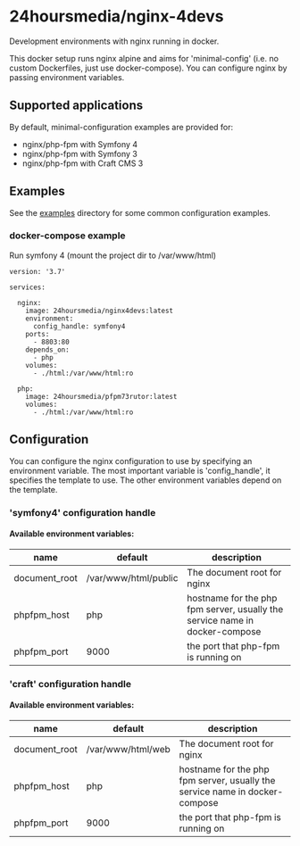 # 24hoursmedia/nginx-4devs

Development environments with nginx running in docker.

This docker setup runs nginx alpine and aims for 'minimal-config' (i.e. no custom Dockerfiles, just use docker-compose).
You can configure nginx by passing environment variables.

## Supported applications

By default, minimal-configuration examples are provided for:

- nginx/php-fpm with Symfony 4
- nginx/php-fpm with Symfony 3
- nginx/php-fpm with Craft CMS 3

## Examples

See the [examples](examples) directory for some common configuration examples.

### docker-compose example

Run symfony 4 (mount the project dir to /var/www/html)

```
version: '3.7'

services:
  
  nginx:
    image: 24hoursmedia/nginx4devs:latest
    environment:
      config_handle: symfony4
    ports:
      - 8803:80
    depends_on:
      - php
    volumes:
      - ./html:/var/www/html:ro

  php:
    image: 24hoursmedia/pfpm73rutor:latest
    volumes:
      - ./html:/var/www/html:ro
```


## Configuration

You can configure the nginx configuration to use by specifying an environment variable.
The most important variable is 'config_handle', it specifies the template to use.
The other environment variables depend on the template.

### 'symfony4' configuration handle

#### Available environment variables:

| name  |  default | description  |
|---|---|---|
|  document_root | /var/www/html/public | The document root for nginx  |
|  phpfpm_host | php |  hostname for the php fpm server, usually the service name in docker-compose |
|  phpfpm_port | 9000  | the port that php-fpm is running on |

### 'craft' configuration handle

#### Available environment variables:

| name  |  default | description  |
|---|---|---|
|  document_root | /var/www/html/web | The document root for nginx  |
|  phpfpm_host | php |  hostname for the php fpm server, usually the service name in docker-compose |
|  phpfpm_port | 9000  | the port that php-fpm is running on |
